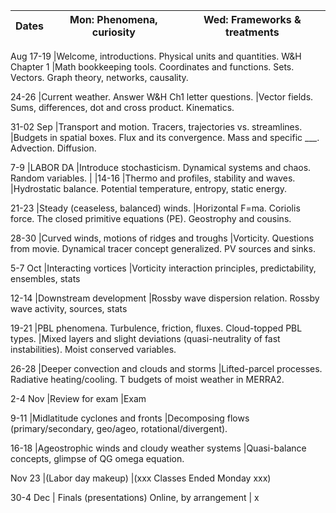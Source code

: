 Dates	|Mon: Phenomena, curiosity	|Wed: Frameworks & treatments 
-------|------------- | ------------- 

Aug 17-19	|Welcome, introductions. Physical units and quantities. W&H Chapter 1	|Math bookkeeping tools. Coordinates and functions. Sets. Vectors. Graph theory, networks, causality. 

24-26	|Current weather. Answer W&H Ch1 letter questions.	|Vector fields. Sums, differences, dot and cross product. Kinematics. 

31-02 Sep	|Transport and motion. Tracers, trajectories vs. streamlines.  	|Budgets in spatial boxes. Flux and its convergence. Mass and specific ___.  Advection. Diffusion. 

7-9	|LABOR DA
 	|Introduce stochasticism. Dynamical systems and chaos. Random variables. |
|14-16	|Thermo and profiles, stability and waves.	|Hydrostatic balance. Potential temperature, entropy, static energy.

21-23	|Steady (ceaseless, balanced) winds.	|Horizontal F=ma. Coriolis force. The closed primitive equations (PE). Geostrophy and cousins. 

28-30	|Curved winds, motions of ridges and troughs	|Vorticity. Questions from movie. Dynamical tracer concept generalized. PV sources and sinks.

5-7 Oct	|Interacting vortices	|Vorticity interaction principles, predictability, ensembles, stats

12-14	|Downstream development	|Rossby wave dispersion relation. Rossby wave activity, sources, stats

19-21	|PBL phenomena. Turbulence, friction, fluxes. Cloud-topped PBL types.	|Mixed layers and slight deviations (quasi-neutrality of fast instabilities). Moist conserved variables. 

26-28	|Deeper convection and clouds and storms 	|Lifted-parcel processes. Radiative heating/cooling. T budgets of moist weather in MERRA2. 

2-4 Nov	|Review for exam	|Exam 

9-11	|Midlatitude cyclones and fronts	|Decomposing flows (primary/secondary, geo/ageo, rotational/divergent). 

16-18	|Ageostrophic winds and cloudy weather systems	|Quasi-balance concepts, glimpse of QG omega equation.

Nov 23	|(Labor day makeup)	|(xxx Classes Ended Monday xxx)

30-4 Dec	|                        Finals (presentations)  Online, by arrangement | x
